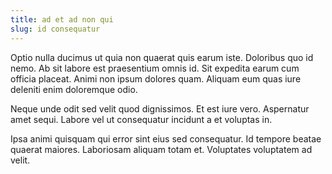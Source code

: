 ```yaml
---
title: ad et ad non qui
slug: id consequatur
---
```


Optio nulla ducimus ut quia non quaerat quis earum iste. Doloribus quo id nemo. Ab sit labore est praesentium omnis id. Sit expedita earum cum officia placeat. Animi non ipsum dolores quam. Aliquam eum quas iure deleniti enim doloremque odio.

Neque unde odit sed velit quod dignissimos. Et est iure vero. Aspernatur amet sequi. Labore vel ut consequatur incidunt a et voluptas in.

Ipsa animi quisquam qui error sint eius sed consequatur. Id tempore beatae quaerat maiores. Laboriosam aliquam totam et. Voluptates voluptatem ad velit.
